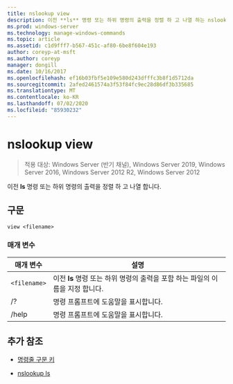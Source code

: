 ```yaml
---
title: nslookup view
description: 이전 **ls** 명령 또는 하위 명령의 출력을 정렬 하 고 나열 하는 nslookup view 명령에 대 한 참조 문서입니다.
ms.prod: windows-server
ms.technology: manage-windows-commands
ms.topic: article
ms.assetid: c1d9fff7-b567-451c-af80-6be8f604e193
author: coreyp-at-msft
ms.author: coreyp
manager: dongill
ms.date: 10/16/2017
ms.openlocfilehash: ef16b03fbf5e109e580d243dfffc3b8f1d5712da
ms.sourcegitcommit: 2afed2461574a3f53f84fc9ec28d86df3b335685
ms.translationtype: MT
ms.contentlocale: ko-KR
ms.lasthandoff: 07/02/2020
ms.locfileid: "85930232"
---
```

# <a name="nslookup-view"></a>nslookup view

> 적용 대상: Windows Server (반기 채널), Windows Server 2019, Windows Server 2016, Windows Server 2012 R2, Windows Server 2012

이전 **ls** 명령 또는 하위 명령의 출력을 정렬 하 고 나열 합니다.

## <a name="syntax"></a>구문

```
view <filename>
```

### <a name="parameters"></a>매개 변수

| 매개 변수 | 설명 |
| --------- | ----------- |
| `<filename>` | 이전 **ls** 명령 또는 하위 명령의 출력을 포함 하는 파일의 이름을 지정 합니다. |
| /? | 명령 프롬프트에 도움말을 표시합니다. |
| /help | 명령 프롬프트에 도움말을 표시합니다. |

## <a name="additional-references"></a>추가 참조

- [명령줄 구문 키](command-line-syntax-key.md)

- [nslookup ls](nslookup-ls.md)
